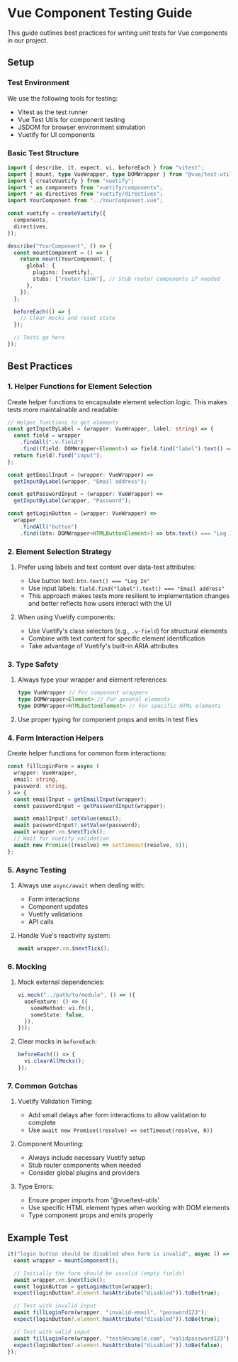 # Vue Component Testing Guide

This guide outlines best practices for writing unit tests for Vue components in our project.

## Setup

### Test Environment

We use the following tools for testing:

- Vitest as the test runner
- Vue Test Utils for component testing
- JSDOM for browser environment simulation
- Vuetify for UI components

### Basic Test Structure

```typescript
import { describe, it, expect, vi, beforeEach } from "vitest";
import { mount, type VueWrapper, type DOMWrapper } from "@vue/test-utils";
import { createVuetify } from "vuetify";
import * as components from "vuetify/components";
import * as directives from "vuetify/directives";
import YourComponent from "../YourComponent.vue";

const vuetify = createVuetify({
  components,
  directives,
});

describe("YourComponent", () => {
  const mountComponent = () => {
    return mount(YourComponent, {
      global: {
        plugins: [vuetify],
        stubs: ["router-link"], // Stub router components if needed
      },
    });
  };

  beforeEach(() => {
    // Clear mocks and reset state
  });

  // Tests go here
});
```

## Best Practices

### 1. Helper Functions for Element Selection

Create helper functions to encapsulate element selection logic. This makes tests more maintainable and readable:

```typescript
// Helper functions to get elements
const getInputByLabel = (wrapper: VueWrapper, label: string) => {
  const field = wrapper
    .findAll(".v-field")
    .find((field: DOMWrapper<Element>) => field.find("label").text() === label);
  return field?.find("input");
};

const getEmailInput = (wrapper: VueWrapper) =>
  getInputByLabel(wrapper, "Email address");

const getPasswordInput = (wrapper: VueWrapper) =>
  getInputByLabel(wrapper, "Password");

const getLoginButton = (wrapper: VueWrapper) =>
  wrapper
    .findAll("button")
    .find((btn: DOMWrapper<HTMLButtonElement>) => btn.text() === "Log In");
```

### 2. Element Selection Strategy

1. Prefer using labels and text content over data-test attributes:

   - Use button text: `btn.text() === "Log In"`
   - Use input labels: `field.find("label").text() === "Email address"`
   - This approach makes tests more resilient to implementation changes and better reflects how users interact with the UI

2. When using Vuetify components:
   - Use Vuetify's class selectors (e.g., `.v-field`) for structural elements
   - Combine with text content for specific element identification
   - Take advantage of Vuetify's built-in ARIA attributes

### 3. Type Safety

1. Always type your wrapper and element references:

   ```typescript
   type VueWrapper // For component wrappers
   type DOMWrapper<Element> // For general elements
   type DOMWrapper<HTMLButtonElement> // For specific HTML elements
   ```

2. Use proper typing for component props and emits in test files

### 4. Form Interaction Helpers

Create helper functions for common form interactions:

```typescript
const fillLoginForm = async (
  wrapper: VueWrapper,
  email: string,
  password: string,
) => {
  const emailInput = getEmailInput(wrapper);
  const passwordInput = getPasswordInput(wrapper);

  await emailInput?.setValue(email);
  await passwordInput?.setValue(password);
  await wrapper.vm.$nextTick();
  // Wait for Vuetify validation
  await new Promise((resolve) => setTimeout(resolve, 0));
};
```

### 5. Async Testing

1. Always use `async/await` when dealing with:

   - Form interactions
   - Component updates
   - Vuetify validations
   - API calls

2. Handle Vue's reactivity system:
   ```typescript
   await wrapper.vm.$nextTick();
   ```

### 6. Mocking

1. Mock external dependencies:

   ```typescript
   vi.mock("../path/to/module", () => ({
     useFeature: () => ({
       someMethod: vi.fn(),
       someState: false,
     }),
   }));
   ```

2. Clear mocks in `beforeEach`:
   ```typescript
   beforeEach(() => {
     vi.clearAllMocks();
   });
   ```

### 7. Common Gotchas

1. Vuetify Validation Timing:

   - Add small delays after form interactions to allow validation to complete
   - Use `await new Promise((resolve) => setTimeout(resolve, 0))`

2. Component Mounting:

   - Always include necessary Vuetify setup
   - Stub router components when needed
   - Consider global plugins and providers

3. Type Errors:
   - Ensure proper imports from '@vue/test-utils'
   - Use specific HTML element types when working with DOM elements
   - Type component props and emits properly

## Example Test

```typescript
it("login button should be disabled when form is invalid", async () => {
  const wrapper = mountComponent();

  // Initially the form should be invalid (empty fields)
  await wrapper.vm.$nextTick();
  const loginButton = getLoginButton(wrapper);
  expect(loginButton?.element.hasAttribute("disabled")).toBe(true);

  // Test with invalid input
  await fillLoginForm(wrapper, "invalid-email", "password123");
  expect(loginButton?.element.hasAttribute("disabled")).toBe(true);

  // Test with valid input
  await fillLoginForm(wrapper, "test@example.com", "validpassword123");
  expect(loginButton?.element.hasAttribute("disabled")).toBe(false);
});
```
